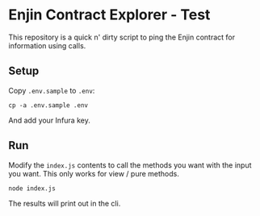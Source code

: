 # Enjin Contract Explorer - Test

This repository is a quick n' dirty script to ping the Enjin contract for information using calls.

## Setup

Copy `.env.sample` to `.env`:

```
cp -a .env.sample .env
```

And add your Infura key.

## Run

Modify the `index.js` contents to call the methods you want with the input you want. This only works for view / pure methods.

`node index.js`

The results will print out in the cli.
